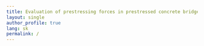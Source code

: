 ```yaml
---
title: Evaluation of prestressing forces in prestressed concrete bridges
layout: single
author_profile: true
lang: sk
permalink: /
---
```

<!--
# layout: home 
# use the home layout to add posts to main page
-->
